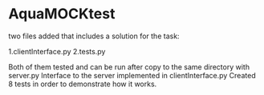 # AquaMOCKtest

two files added that includes a solution for the task:

1.clientInterface.py
2.tests.py


Both of them tested and can be run after copy to the same directory with server.py
Interface to the server implemented in clientInterface.py
Created 8 tests in order to demonstrate how it works.

